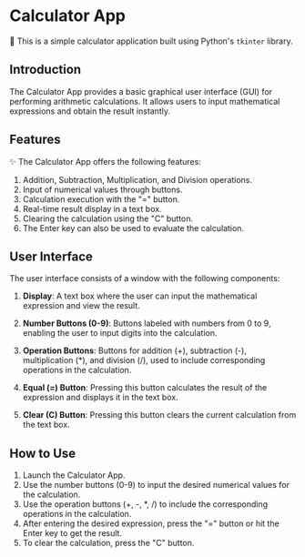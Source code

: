 # Calculator App

🧮 This is a simple calculator application built using Python's `tkinter` library.

## Introduction

The Calculator App provides a basic graphical user interface (GUI) for performing arithmetic calculations. It allows users to input mathematical expressions and obtain the result instantly.

## Features

✨ The Calculator App offers the following features:

1. Addition, Subtraction, Multiplication, and Division operations.
2. Input of numerical values through buttons.
3. Calculation execution with the "=" button.
4. Real-time result display in a text box.
5. Clearing the calculation using the "C" button.
6. The Enter key can also be used to evaluate the calculation.

## User Interface

The user interface consists of a window with the following components:

1. **Display**: A text box where the user can input the mathematical expression and view the result.

2. **Number Buttons (0-9)**: Buttons labeled with numbers from 0 to 9, enabling the user to input digits into the calculation.

3. **Operation Buttons**: Buttons for addition (+), subtraction (-), multiplication (\*), and division (/), used to include corresponding operations in the calculation.

4. **Equal (=) Button**: Pressing this button calculates the result of the expression and displays it in the text box.

5. **Clear (C) Button**: Pressing this button clears the current calculation from the text box.

## How to Use

1. Launch the Calculator App.
2. Use the number buttons (0-9) to input the desired numerical values for the calculation.
3. Use the operation buttons (+, -, \*, /) to include the corresponding operations in the calculation.
4. After entering the desired expression, press the "=" button or hit the Enter key to get the result.
5. To clear the calculation, press the "C" button.
